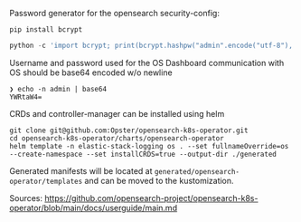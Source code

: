 Password generator for the opensearch security-config:

`pip install bcrypt`

```python
python -c 'import bcrypt; print(bcrypt.hashpw("admin".encode("utf-8"), bcrypt.gensalt(12, prefix=b"2a")).decode("utf-8"))'
```
Username and password used for the OS Dashboard communication with OS should be base64 encoded w/o newline

```shell
❯ echo -n admin | base64
YWRtaW4=
```

CRDs and controller-manager can be installed using helm

```shell
git clone git@github.com:Opster/opensearch-k8s-operator.git
cd opensearch-k8s-operator/charts/opensearch-operator
helm template -n elastic-stack-logging os . --set fullnameOverride=os --create-namespace --set installCRDS=true --output-dir ./generated
```

Generated manifests will be located at `generated/opensearch-operator/templates` and can be moved to the kustomization.


Sources:
https://github.com/opensearch-project/opensearch-k8s-operator/blob/main/docs/userguide/main.md